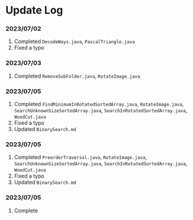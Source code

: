 # Update Log

### 2023/07/02

1. Completed `DecodeWays.java`, `PascalTriangle.java`
2. Fixed a typo

### 2023/07/03

1. Completed `RemoveSubFolder.java`, `RotateImage.java`

### 2023/07/05

1. Completed `FindMinimumInRotatedSortedArray.java`, `RotateImage.java`, `SearchUnknownSizeSortedArray.java`,
   `SearchInRotatedSortedArray.java`, `WoodCut.java`
2. Fixed a typo
3. Updated `BinarySearch.md`

### 2023/07/05

1. Completed `PreorderTraversal.java`, `RotateImage.java`, `SearchUnknownSizeSortedArray.java`,
   `SearchInRotatedSortedArray.java`, `WoodCut.java`
2. Fixed a typo
3. Updated `BinarySearch.md`

### 2023/07/05

1. Complete 